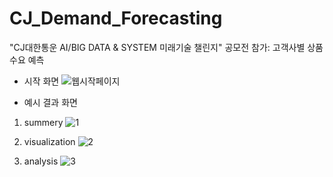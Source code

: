 
# CJ_Demand_Forecasting
 "CJ대한통운 AI/BIG DATA & SYSTEM 미래기술 챌린지" 공모전 참가: 고객사별 상품 수요 예측
 
 - 시작 화면
![웹시작페이지](https://user-images.githubusercontent.com/62582611/146718379-30085811-e2af-4ad4-b27b-0c77108bd439.PNG)

- 예시 결과 화면
1. summery
![1](https://user-images.githubusercontent.com/62582611/146719387-da498b98-11c5-4701-9383-c0275a3a89b5.PNG)

2. visualization
![2](https://user-images.githubusercontent.com/62582611/146719392-85c36b30-65ff-4fff-b4f4-24a60b2bd474.PNG)

3. analysis
![3](https://user-images.githubusercontent.com/62582611/146719394-980aba8c-2035-4fb3-a44e-ffc4c6e2ffec.PNG)


